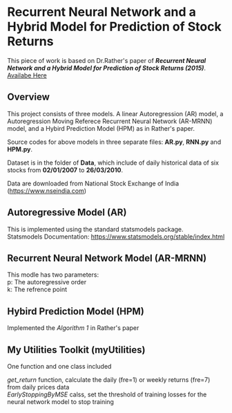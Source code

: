 # Recurrent Neural Network and a Hybrid Model for Prediction of Stock Returns
This piece of work is based on Dr.Rather's paper of **_Recurrent Neural Network and a Hybrid Model for Prediction of Stock Returns (2015)_**.  [Availabe Here](https://www.sciencedirect.com/science/article/pii/S0957417414007684)

## Overview

This project consists of three models. A linear Autoregression (AR) model, a Autoregression Moving Referece Recurrent Neural Network (AR-MRNN) model, and a Hybird Prediction Model (HPM) as in Rather's paper.

Source codes for above models in three separate files: **AR.py**, **RNN.py** and **HPM.py**.

Dataset is in the folder of **Data**, which include of daily historical data of six stocks from **02/01/2007** to **26/03/2010**. 

Data are downloaded from National Stock Exchange of India (https://www.nseindia.com)

## Autoregressive Model (AR)
This is implemented using the standard statsmodels package.  
Statsmodels Documentation: https://www.statsmodels.org/stable/index.html

## Recurrent Neural Network Model (AR-MRNN)
This modle has two parameters:  
p: The autoregressive order  
k: The refrence point  

## Hybird Prediction Model (HPM)
Implemented the _Algorithm 1_ in Rather's paper

## My Utilities Toolkit (myUtilities)
One function and one class included  
  
  
 _get_return_ function, calculate the daily (fre=1) or weekly returns (fre=7) from daily prices data  
 _EarlyStoppingByMSE_ calss, set the threshold of training losses for the neural network model to stop training
